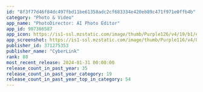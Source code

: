 ```yaml
---
id: "8f3f77d46f84dc497fbd11be61358adc2cf683334e420eb89c471f971e0ffb4b"
category: "Photo & Video"
app_name: "PhotoDirector: AI Photo Editor"
app_id: 907366587
app_icon: https://is1-ssl.mzstatic.com/image/thumb/Purple126/v4/19/b1/e6/19b1e620-9e8a-d8a3-15c2-dc42164dece3/AppIcon-0-1x_U007emarketing-7-0-85-220.png/1024x1024bb.png
app_screenshot: https://is1-ssl.mzstatic.com/image/thumb/Purple116/v4/86/f7/93/86f793a3-9c45-629c-b5ff-419d68c8ff4f/37ecd5a3-9ebc-4672-bcee-687a297d72c9_phdm_1242X2688_aiavatar_enu.jpg/1242x2688bb.png
publisher_id: 371275353
publisher_name: "CyberLink"
rank: 88
most_recent_release: 2024-01-31 00:00:00
release_count_in_past_year: 35
release_count_in_past_year_category: 19
release_count_in_past_year_top_in_category: 54
---
```

